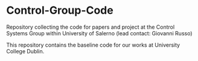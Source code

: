 # Control-Group-Code
Repository collecting the code for papers and project at the Control Systems Group within University of Salerno (lead contact: Giovanni Russo)

This repository contains the baseline code for our works at University College Dublin.
